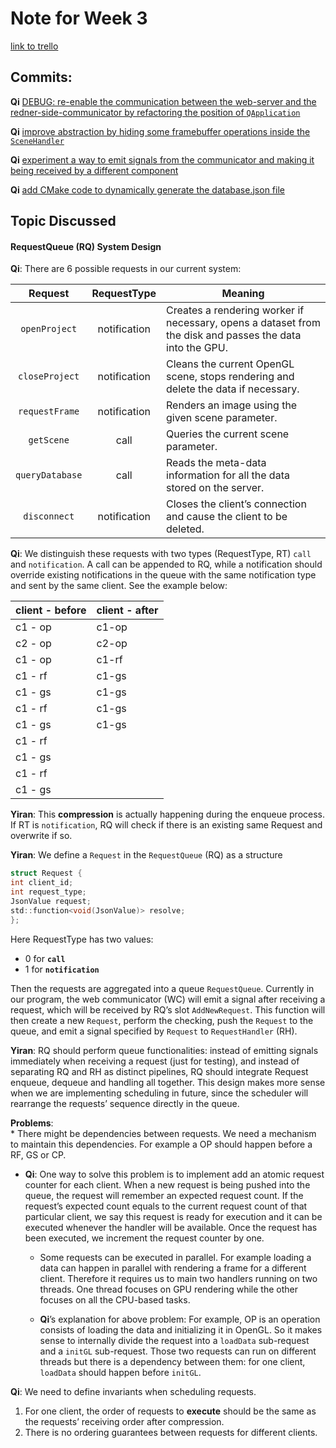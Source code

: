 # Note for Week 3

[link to trello](https://trello.com/invite/daxian2/0d1bdd82285db70339a7885d70934329)

## Commits:
**Qi** [DEBUG: re-enable the communication between the web-server and the redner-side-communicator by refactoring the position of `QApplication`](https://github.com/ecs251-w19-ucdavis/DXServer/commit/4ce24bd13b5a1df396b46c86d02a1c97c05dcfba)

**Qi** [improve abstraction by hiding some framebuffer operations inside the `SceneHandler`](https://github.com/ecs251-w19-ucdavis/DXServer/commit/abf2f716431485f9d0cf093a34bdf0c86920a6fb)

**Qi** [experiment a way to emit signals from the communicator and making it being received by a different component](https://github.com/ecs251-w19-ucdavis/DXServer/commit/bf396901b6d1c68908105a999bf293a0daace7bb)

**Qi** [add CMake code to dynamically generate the database.json file](https://github.com/ecs251-w19-ucdavis/DXServer/commit/bf396901b6d1c68908105a999bf293a0daace7bb)

## Topic Discussed

#### RequestQueue (RQ) System Design

**Qi**: There are 6 possible requests in our current system: 

|Request|RequestType|Meaning|
|:-:|:-:|---|
|`openProject`|notification|Creates a rendering worker if necessary, opens a dataset from the disk and passes the data into the GPU.|
|`closeProject`|notification|Cleans the current OpenGL scene, stops rendering and delete the data if necessary.|
|`requestFrame`|notification|Renders an image using the given scene parameter.|
|`getScene`|call|Queries the current scene parameter.|
|`queryDatabase`|call|Reads the meta-data information for all the data stored on the server.|
|`disconnect`|notification|Closes the client’s connection and cause the client to be deleted.|

**Qi**: We distinguish these requests with two types (RequestType, RT) `call` and `notification`. A call can be appended to RQ, while a notification should override existing notifications in the queue with the same notification type and sent by the same client. See the example below:

| client - before | client - after |
|---|---|
|c1 - op|c1-op|
|c2 - op|c2-op|
|c1 - op|c1-rf|
|c1 - rf|c1-gs|
|c1 - gs|c1-gs|
|c1 - rf|c1-gs|
|c1 - gs|c1-gs|
|c1 - rf||
|c1 - gs||
|c1 - rf||
|c1 - gs||

**Yiran**: This **compression** is actually happening during the enqueue process. If RT is `notification`, RQ will check if there is an existing same Request and overwrite if so. 

**Yiran**: We define a `Request` in the `RequestQueue` (RQ) as a structure

```c
struct Request {
int client_id;
int request_type;
JsonValue request;
std::function<void(JsonValue)> resolve;
};
```
Here RequestType has two values: 
* 0 for **`call`** 
* 1 for **`notification`** 

Then the requests are aggregated into a queue `RequestQueue`. Currently in our program, the web communicator (WC) will emit a signal after receiving a request, which will be received by RQ’s slot `AddNewRequest`. This function will then create a new `Request`, perform the checking, push the `Request` to the queue, and emit a signal specified by `Request` to `RequestHandler` (RH).

**Yiran**: RQ should perform queue functionalities: instead of emitting signals immediately when receiving a request (just for testing), and instead of separating RQ and RH as distinct pipelines, RQ should integrate Request enqueue, dequeue and handling all together. This design makes more sense when we are implementing scheduling in future, since the scheduler will rearrange the requests’ sequence directly in the queue.


**Problems**:  
	* There might be dependencies between requests. We need a mechanism to maintain this dependencies. For example a OP should happen before a RF, GS or CP. 

* **Qi**: One way to solve this problem is to implement add an atomic request counter for each client. When a new request is being pushed into the queue, the request will remember an expected request count. If the request’s expected count equals to the current request count of that particular client, we say this request is ready for execution and it can be executed whenever the handler will be available. Once the request has been executed, we increment the request counter by one.

	* Some requests can be executed in parallel. For example loading a data can happen in parallel with rendering a frame for a different client. Therefore it requires us to main two handlers running on two threads. One thread focuses on GPU rendering while the other focuses on all the CPU-based tasks. 
	
	* **Qi**’s explanation for above problem: For example, OP is an operation consists of loading the data and initializing it in OpenGL. So it makes sense to internally divide the request into a `loadData` sub-request and a `initGL` sub-request. Those two requests can run on different threads but there is a dependency between them: for one client, `loadData` should happen before `initGL`.

**Qi**: We need to define invariants when scheduling requests. 
1. For one client, the order of requests to **execute** should be the same as the requests’ receiving order after compression.
2. There is no ordering guarantees between requests for different clients.
